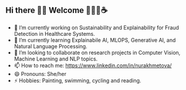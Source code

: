 ## Hi there 🧕🏻 Welcome 👩🏻‍💻☕️

<!--
**Aydana1/Aydana1** is a ✨ _special_ ✨ repository because its `README.md` (this file) appears on your GitHub profile. -->

- 🔭 I’m currently working on Sustainability and Explainability for Fraud Detection in Healthcare Systems. 
- 🌱 I’m currently learning Explainabile AI, MLOPS, Generative AI, and Natural Language Processing.
- 👯 I’m looking to collaborate on research projects in Computer Vision, Machine Learning and NLP topics.
- 📫 How to reach me: https://www.linkedin.com/in/nurakhmetova/
- 😄 Pronouns: She/her
- ⚡ Hobbies: Painting, swimming, cycling and reading.
